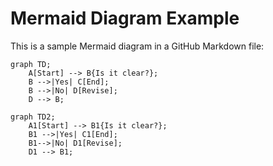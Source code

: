 # Mermaid Diagram Example

This is a sample Mermaid diagram in a GitHub Markdown file:

```mermaid
graph TD;
    A[Start] --> B{Is it clear?};
    B -->|Yes| C[End];
    B -->|No| D[Revise];
    D --> B;

graph TD2;
    A1[Start] --> B1{Is it clear?};
    B1 -->|Yes| C1[End];
    B1-->|No| D1[Revise];
    D1 --> B1;
